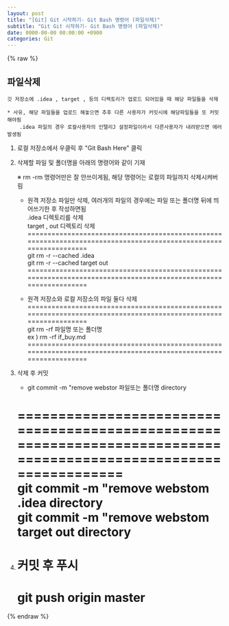 ```yaml
---  
layout: post  
title: "[Git] Git 시작하기- Git Bash 명령어 (파일삭제)"  
subtitle: "Git Git 시작하기- Git Bash 명령어 (파일삭제)"  
date: 0000-00-00 00:00:00 +0900  
categories: Git  
---  
```

{% raw %}  
## 파일삭제  
  
	깃 저장소에 .idea , target , 등의 디렉토리가 업로드 되어있을 때 해당 파일들을 삭제  
  
	* 사유, 해당 파일들을 업로드 해놓으면 추후 다른 사용자가 커밋시에 해당파일들을 또 커밋해야됨  
		.idea 파일의 경우 로컬사용자의 인텔리J 설정파일이라서 다른사용자가 내려받으면 에러 발생됨  
  
1. 로컬 저장소에서 우클릭 후 "Git Bash Here" 클릭  
  
2. 삭제할 파일 및 폴더명을 아래의 명령어와 같이 기재  
  
	※ rm -rm 명령어만은 잘 안쓰이게됨, 해당 명령어는 로컬의 파일까지 삭제시켜버림  
  
	* 원격 저장소 파일만 삭제, 여러개의 파일의 경우에는 파일 또는 폴더명 뒤에 띄어쓰기한 후 작성하면됨  
		.idea 디렉토리를 삭제  
		target , out 디렉토리 삭제  
	=================================================================================================================  
	git rm -r --cached .idea  
	git rm -r --cached target out  
	=================================================================================================================  
  
	* 원격 저장소와 로컬 저장소의 파일 둘다 삭제  
	=================================================================================================================  
	git rm -rf 파일명 또는 폴더명  
	ex ) rm -rf if_buy.md  
	=================================================================================================================  
  
3. 삭제 후 커밋  
	* git commit -m "remove webstor 파일또는 폴더명 directory  
  
	=================================================================================================================  
	git commit -m "remove webstom .idea directory  
	git commit -m "remove webstom target out directory  
	=================================================================================================================  
  
4. 커밋 후 푸시  
	=================================================================================================================  
	git push origin master  
	=================================================================================================================  
  
{% endraw %}